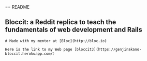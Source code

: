 == README

## Bloccit: a Reddit replica to teach the fundamentals of web development and Rails
```
# Made with my mentor at [Bloc](http://bloc.io)

Here is the link to my Web page [bloccit3](https://genjinakano-bloccit.herokuapp.com/)
```